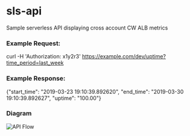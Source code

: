 # sls-api
Sample serverless API displaying cross account CW ALB metrics

### Example Request:

curl -H 'Authorization: x1y2r3' https://example.com/dev/uptime?time_period=last_week

### Example Response:

{"start_time": "2019-03-23 19:10:39.892620", "end_time": "2019-03-30 19:10:39.892627", "uptime": "100.00"}

### Diagram
![API Flow](https://i.imgur.com/aVrJrFD.png)
